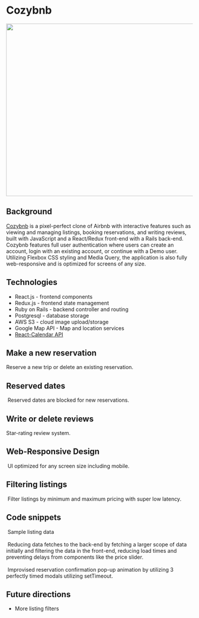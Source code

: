 # Cozybnb
<div align="center">
<img width="650" height="466.07" src='https://github.com/hannnmc/Cozybnb/blob/main/frontend/src/assets/images/product_readme/cozybnb_home1.png' alt='' />
</div>

## Background
<a href='https://cozy-bnb.herokuapp.com' alt=''>Cozybnb</a> is a pixel-perfect clone of Airbnb with interactive features such as viewing and managing listings,  booking reservations, and writing reviews, built with JavaScript and a React/Redux front-end with a Rails back-end.  Cozybnb features full user authentication where users can create an account, login with an existing account, or continue with a Demo user. Utilizing Flexbox CSS styling and Media Query, the application is also fully web-responsive and is optimized for screens of any size.  

## Technologies
- React.js - frontend components
- Redux.js - frontend state management
- Ruby on Rails - backend controller and routing
- Postgresql - database storage
- AWS S3 - cloud image upload/storage
- Google Map API - Map and location services
- <a href='https://projects.wojtekmaj.pl/react-calendar/' target="_blank" rel="noopener noreferrer"> React-Calendar API </a>

## Make a new reservation
<div align="center">
<img src='https://github.com/hannnmc/Cozybnb/blob/main/frontend/src/assets/images/product_readme/new_reservation.gif' alt='' />
</div>
Reserve a new trip or delete an existing reservation.

## Reserved dates
<img src='https://github.com/hannnmc/Cozybnb/blob/main/frontend/src/assets/images/product_readme/blocked_dates.gif' alt='' />
Reserved dates are blocked for new reservations.

## Write or delete reviews
<div align="center">
<img src='https://github.com/hannnmc/Cozybnb/blob/main/frontend/src/assets/images/product_readme/leave_review.gif' alt='' />
</div>
Star-rating review system.

## Web-Responsive Design
<img src='https://github.com/hannnmc/Cozybnb/blob/main/frontend/src/assets/images/product_readme/responsiveness.gif' alt='' />
UI optimized for any screen size including mobile.

## Filtering listings
<img src='https://github.com/hannnmc/Cozybnb/blob/main/frontend/src/assets/images/product_readme/filtering.gif' alt='' />
Filter listings by minimum and maximum pricing with super low latency.

## Code snippets

<img src='https://github.com/hannnmc/Cozybnb/blob/main/frontend/src/assets/images/product_readme/sample_listing_data.png' alt='' />
Sample listing data
<br>
<br>
<img src='https://github.com/hannnmc/Cozybnb/blob/main/frontend/src/assets/images/product_readme/listing-filters.png' alt='' />
Reducing data fetches to the back-end by fetching a larger scope of data initially and filtering the data in the front-end, reducing load times and preventing delays from components like the price slider. 
<br>
<br>
<img src='https://github.com/hannnmc/Cozybnb/blob/main/frontend/src/assets/images/product_readme/reservation confirmation.png' alt='' />
Improvised reservation confirmation pop-up animation by utilizing 3 perfectly timed modals utilizing setTimeout. 

## Future directions
- More listing filters
